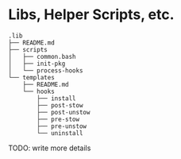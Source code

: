 # Libs, Helper Scripts, etc.

```
.lib
├── README.md
├── scripts
│   ├── common.bash
│   ├── init-pkg
│   └── process-hooks
└── templates
    ├── README.md
    └── hooks
        ├── install
        ├── post-stow
        ├── post-unstow
        ├── pre-stow
        ├── pre-unstow
        └── uninstall
```

TODO: write more details
